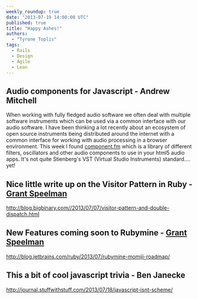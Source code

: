 ```yaml
---
weekly_roundup: true
date: "2013-07-19 14:00:00 UTC"
published: true
title: "Happy Ashes!"
authors:
  - "Tyrone Toplis"
tags:
  - Rails
  - Design
  - Agile
  - Lean
---
```


## Audio components for Javascript - Andrew Mitchell
When working with fully fledged audio software we often deal with multiple software instruments which can be used via a common interface with our audio software. I have been thinking a lot recently about an ecosystem of open source instruments being distributed around the internet with a common interface for working with audio processing in a browser environment. This week I found [component.fm](http://component.fm/) which is a library of different filters, oscillators and other audio components to use in your html5 audio apps. It's not quite Stienberg's VST (Virtual Studio Instruments) standard.... yet!

## Nice little write up on the Visitor Pattern in Ruby - [Grant Speelman](/team#grant-speelman)
http://blog.bigbinary.com//2013/07/07/visitor-pattern-and-double-dispatch.html

## New Features coming soon to Rubymine - [Grant Speelman](/team#grant-speelman)
http://blog.jetbrains.com/ruby/2013/07/rubymine-momiji-roadmap/

## This a bit of cool javascript trivia - Ben Janecke
http://journal.stuffwithstuff.com/2013/07/18/javascript-isnt-scheme/
